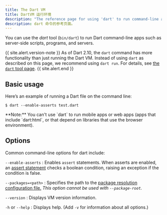 ```yaml
---
title: The Dart VM
title: DartVM 运行环境
description: "The reference page for using 'dart' to run command-line apps."
description: dart 命令的参考页面。
---
```


You can use the _dart_ tool (`bin/dart`) to run Dart command-line apps such as
server-side scripts, programs, and servers.

{{ site.alert.version-note }}
  As of Dart 2.10, the `dart` command has more functionality
  than just running the Dart VM.
  Instead of using `dart` as described on this page,
  we recommend using `dart run`.
  For details, see [the `dart` tool page][dart-tool].
{{ site.alert.end }}

[dart-tool]: /tools/dart-tool


## Basic usage

Here’s an example of running a Dart file on the command line:

```terminal
$ dart --enable-asserts test.dart
```

<aside class="alert alert-info" markdown="1">
**Note:** You can't use `dart` to run mobile apps or web apps
(apps that include `dart:html`, or that depend on libraries
that use the browser environment).
</aside>

## Options

Common command-line options for dart include:

`--enable-asserts`
: Enables `assert` statements. When asserts are enabled, an
  [assert statement](/guides/language/language-tour#assert)
  checks a boolean condition, raising an exception if the condition is false.

`--packages=<path>`
: Specifies the path to the
  [package resolution configuration file.](https://github.com/lrhn/dep-pkgspec/blob/master/DEP-pkgspec.md)
  _This option cannot be used with `--package-root`._

`--version`
: Displays VM version information.

`-h` or `--help`
: Displays help. (Add `-v` for information about all options.)

